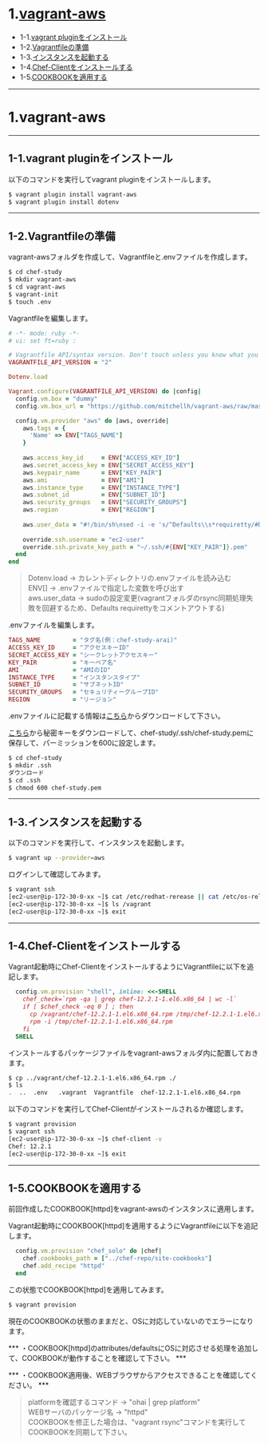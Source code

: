 # 1.[vagrant-aws](#)
- 1-1.[vagrant pluginをインストール](#)
- 1-2.[Vagrantfileの準備](#)
- 1-3.[インスタンスを起動する](#)
- 1-4.[Chef-Clientをインストールする](#)
- 1-5.[COOKBOOKを適用する](#)

---

# 1.vagrant-aws

---

## 1-1.vagrant pluginをインストール

以下のコマンドを実行してvagrant pluginをインストールします。

```bash
$ vagrant plugin install vagrant-aws
$ vagrant plugin install dotenv
```

---

## 1-2.Vagrantfileの準備

vagrant-awsフォルダを作成して、Vagrantfileと.envファイルを作成します。

```bash
$ cd chef-study
$ mkdir vagrant-aws
$ cd vagrant-aws
$ vagrant-init
$ touch .env
```

Vagrantfileを編集します。

```ruby
# -*- mode: ruby -*-
# vi: set ft=ruby :

# Vagrantfile API/syntax version. Don't touch unless you know what you're doing!
VAGRANTFILE_API_VERSION = "2"

Dotenv.load

Vagrant.configure(VAGRANTFILE_API_VERSION) do |config|
  config.vm.box = "dummy"
  config.vm.box_url = "https://github.com/mitchellh/vagrant-aws/raw/master/dummy.box"

  config.vm.provider "aws" do |aws, override|
    aws.tags = {
      'Name' => ENV["TAGS_NAME"]
    }
    
    aws.access_key_id     = ENV["ACCESS_KEY_ID"]
    aws.secret_access_key = ENV["SECRET_ACCESS_KEY"]
    aws.keypair_name      = ENV["KEY_PAIR"]
    aws.ami               = ENV["AMI"]
    aws.instance_type     = ENV["INSTANCE_TYPE"]
    aws.subnet_id         = ENV["SUBNET_ID"]
    aws.security_groups   = ENV["SECURITY_GROUPS"]
    aws.region            = ENV["REGION"]
    
    aws.user_data = "#!/bin/sh\nsed -i -e 's/^Defaults\\s*requiretty/#Defaults  requiretty/g' /etc/sudoers\n"
    
    override.ssh.username = "ec2-user"
    override.ssh.private_key_path = "~/.ssh/#{ENV["KEY_PAIR"]}.pem"
  end
end
```

> Dotenv.load -> カレントディレクトリの.envファイルを読み込む  
> ENV[] -> .envファイルで指定した変数を呼び出す  
> aws.user_data -> sudoの設定変更(vagrantフォルダのrsync同期処理失敗を回避するため、Defaults  requirettyをコメントアウトする)

.envファイルを編集します。

```ruby
TAGS_NAME         = "タグ名(例：chef-study-arai)"
ACCESS_KEY_ID     = "アクセスキーID"
SECRET_ACCESS_KEY = "シークレットアクセスキー"
KEY_PAIR          = "キーペア名"
AMI               = "AMIのID"
INSTANCE_TYPE     = "インスタンスタイプ"
SUBNET_ID         = "サブネットID"
SECURITY_GROUPS   = "セキュリティーグループID"
REGION            = "リージョン"
```

.envファイルに記載する情報は[こちら](https://119.81.145.242/packages/oracle/chef-study.env)からダウンロードして下さい。

[こちら](https://119.81.145.242/packages/oracle/chef-study.pem)から秘密キーをダウンロードして、chef-study/.ssh/chef-study.pemに保存して、パーミッションを600に設定します。

```bash
$ cd chef-study
$ mkdir .ssh
ダウンロード
$ cd .ssh
$ chmod 600 chef-study.pem
```

---

## 1-3.インスタンスを起動する

以下のコマンドを実行して、インスタンスを起動します。

```bash
$ vagrant up --provider=aws
```

ログインして確認してみます。

```bash
$ vagrant ssh
[ec2-user@ip-172-30-0-xx ~]$ cat /etc/redhat-rerease || cat /etc/os-release
[ec2-user@ip-172-30-0-xx ~]$ ls /vagrant
[ec2-user@ip-172-30-0-xx ~]$ exit
```

---

## 1-4.Chef-Clientをインストールする

Vagrant起動時にChef-ClientをインストールするようにVagrantfileに以下を追記します。

```ruby
  config.vm.provision "shell", inline: <<-SHELL
    chef_check=`rpm -qa | grep chef-12.2.1-1.el6.x86_64 | wc -l`
    if [ $chef_check -eq 0 ] ; then
      cp /vagrant/chef-12.2.1-1.el6.x86_64.rpm /tmp/chef-12.2.1-1.el6.x86_64.rpm
      rpm -i /tmp/chef-12.2.1-1.el6.x86_64.rpm
    fi
  SHELL
```

インストールするパッケージファイルをvagrant-awsフォルダ内に配置しておきます。

```bash
$ cp ../vagrant/chef-12.2.1-1.el6.x86_64.rpm ./
$ ls
.  ..  .env   .vagrant  Vagrantfile  chef-12.2.1-1.el6.x86_64.rpm
```

以下のコマンドを実行してChef-Clientがインストールされるか確認します。

```bash
$ vagrant provision
$ vagrant ssh
[ec2-user@ip-172-30-0-xx ~]$ chef-client -v
Chef: 12.2.1
[ec2-user@ip-172-30-0-xx ~]$ exit
```

---

## 1-5.COOKBOOKを適用する

前回作成したCOOKBOOK[httpd]をvagrant-awsのインスタンスに適用します。

Vagrant起動時にCOOKBOOK[httpd]を適用するようにVagrantfileに以下を追記します。

```ruby
  config.vm.provision "chef_solo" do |chef|
    chef.cookbooks_path = ["../chef-repo/site-cookbooks"]
    chef.add_recipe "httpd"
  end
```

この状態でCOOKBOOK[httpd]を適用してみます。

```bash
$ vagrant provision
```

現在のCOOKBOOKの状態のままだと、OSに対応していないのでエラーになります。

*** ・COOKBOOK[httpd]のattributes/defaultsにOSに対応させる処理を追加して、COOKBOOKが動作することを確認して下さい。 ***

*** ・COOKBOOK適用後、WEBブラウザからアクセスできることを確認してください。 ***

> platformを確認するコマンド -> "ohai | grep platform"  
> WEBサーバのパッケージ名 -> "httpd"  
> COOKBOOKを修正した場合は、"vagrant rsync"コマンドを実行してCOOKBOOKを同期して下さい。


